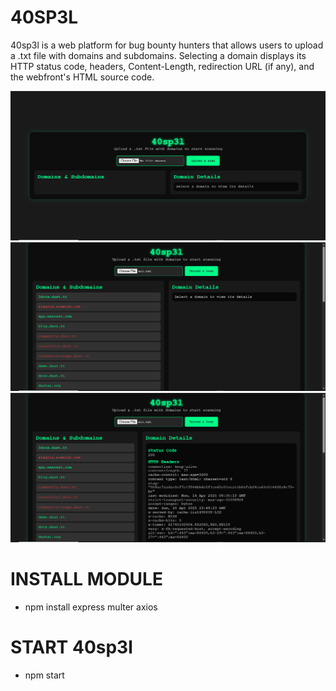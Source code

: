 # 40SP3L
40sp3l is a web platform for bug bounty hunters that allows users to upload a .txt file with domains and subdomains. Selecting a domain displays its HTTP status code, headers, Content-Length, redirection URL (if any), and the webfront's HTML source code.

<img src='cap1.PNG'>
<img src='cap2.PNG'>
<img src='cap3.PNG'>

# INSTALL MODULE 
- npm install express multer axios

# START 40sp3l
- npm start 
